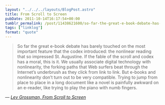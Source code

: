 ```yaml
---
layout: "../../../layouts/BlogPost.astro"
title: From Scroll to Screen
pubDate: 2011-10-14T16:17:54+00:00
tumblr_permalink: /post/11438621600/so-far-the-great-e-book-debate-has-barely-touched
tags: ["linklog"]
format: "quote"
---
```


> So far the great e-book debate has barely touched on the most important feature that the codex introduced: the nonlinear reading that so impressed St. Augustine. If the fable of the scroll and codex has a moral, this is it. We usually associate digital technology with nonlinearity, the forking paths that Web surfers beat through the Internet’s underbrush as they click from link to link. But e-books and nonlinearity don’t turn out to be very compatible. Trying to jump from place to place in a long document like a novel is painfully awkward on an e-reader, like trying to play the piano with numb fingers.

— <cite>[Lev Grossman, _From Scroll to Screen_](https://www.nytimes.com/2011/09/04/books/review/the-mechanic-muse-from-scroll-to-screen.html?_r=3)</cite>
